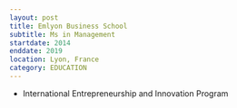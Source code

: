 ```yaml
---
layout: post
title: Emlyon Business School
subtitle: Ms in Management
startdate: 2014
enddate: 2019
location: Lyon, France
category: EDUCATION
---
```

- International Entrepreneurship and Innovation Program